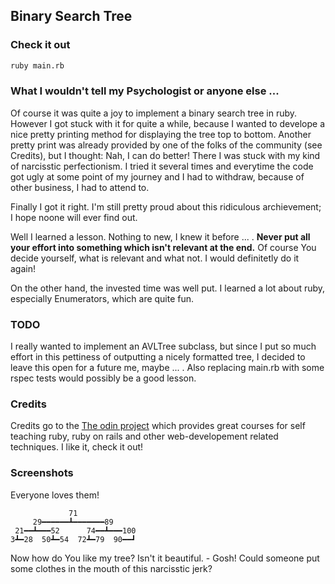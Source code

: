 ## Binary Search Tree

### Check it out

```sh
ruby main.rb
```

### What I wouldn't tell my Psychologist or anyone else ...

Of course it was quite a joy to implement a binary search tree in ruby. However I got stuck with it for quite a while, because I wanted to develope a nice pretty printing method for displaying the tree top to bottom. Another pretty print was already provided by one of the folks of the community (see Credits), but I thought: Nah, I can do better! There I was stuck with my kind of narcisstic perfectionism. I tried it several times and everytime the code got ugly at some point of my journey and I had to withdraw, because of other business, I had to attend to.

Finally I got it right. I'm still pretty proud about this ridiculous archievement; I hope noone will ever find out.

Well I learned a lesson. Nothing to new, I knew it before ... . **Never put all your effort into something which isn't relevant at the end.** Of course You decide yourself, what is relevant and what not. I would definitetly do it again!

On the other hand, the invested time was well put. I learned a lot about ruby, especially Enumerators, which are quite fun.

### TODO

I really wanted to implement an AVLTree subclass, but since I put so much effort in this pettiness of outputting a nicely formatted tree, I decided to leave this open for a future me, maybe ... . Also replacing main.rb with some rspec tests would possibly be a good lesson.

### Credits

Credits go to the [The odin project](https://www.theodinproject.com/) which provides great courses for self teaching ruby, ruby on rails and other web-developement related techniques. I like it, check it out!

### Screenshots

Everyone loves them!

```
             71             
     29━━━━━━┻━━━━━━━89     
 21━━┻━━━52      74━━┻━━━100
3┻━28  50┻━54  72┻━79  90━━┛
```

Now how do You like my tree? Isn't it beautiful. - Gosh! Could someone put some clothes in the mouth of this narcisstic jerk?
